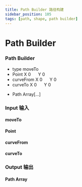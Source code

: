 ```yaml
---
title: Path Builder 路径构建
sidebar_position: 105
tags: [path, shape, path builder]
---
```


# Path Builder

<div className="patch-container">
    <div className="patch processor">
        <h3>Path Builder</h3>
        <ul className="inputs">
            <li>type <span>moveTo</span></li>
            <li>Point X <span>0</span> &nbsp;&nbsp;&nbsp;&nbsp; Y <span>0</span></li>
            <li>curveFrom X <span>0</span> &nbsp;&nbsp;&nbsp;&nbsp; Y <span>0</span></li>
            <li>curveTo X <span>0</span> &nbsp;&nbsp;&nbsp;&nbsp; Y <span>0</span></li>
        </ul>
        <ul className="outputs">
            <li>Path Array<span>[...]</span></li>
        </ul>
    </div>
</div>


<div className="port-descriptions">
<div className="inputs">

### Input 输入

#### moveTo

#### Point

#### curveFrom

#### curveTo


</div>
<div className="outputs">

### Output 输出

#### Path Array


</div>
</div>